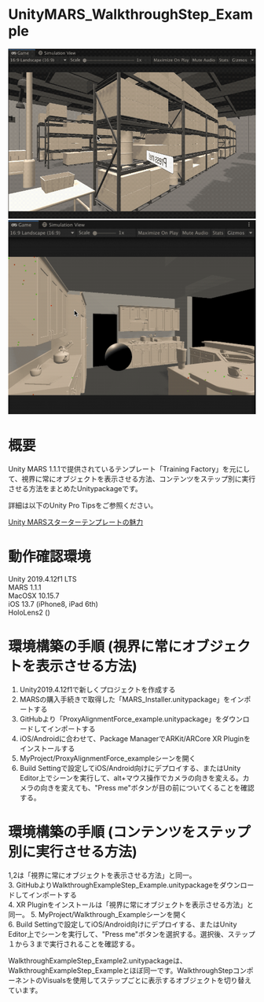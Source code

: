 # UnityMARS_WalkthroughStep_Example

![overview](./ImageForReadme/UnityMARS_proxyalignment_force.gif)  
![overview](./ImageForReadme/UnityMARS_step1_2_3.gif)


# 概要
Unity MARS 1.1.1で提供されているテンプレート「Training Factory」を元にして、視界に常にオブジェクトを表示させる方法、コンテンツをステップ別に実行させる方法をまとめたUnitypackageです。   

詳細は以下のUnity Pro Tipsをご参照ください。  

[Unity MARSスターターテンプレートの魅力](https://forpro.unity3d.jp/unity_pro_tips/2020/12/04/1434/)  


# 動作確認環境  

Unity 2019.4.12f1 LTS  
MARS 1.1.1  
MacOSX 10.15.7  
iOS 13.7 (iPhone8, iPad 6th)  
HoloLens2 ()  

# 環境構築の手順 (視界に常にオブジェクトを表示させる方法)

1. Unity2019.4.12f1で新しくプロジェクトを作成する  
2. MARSの購入手続きで取得した「MARS_Installer.unitypackage」をインポートする  
3. GitHubより「ProxyAlignmentForce_example.unitypackage」をダウンロードしてインポートする  
4. iOS/Androidに合わせて、Package ManagerでARKit/ARCore XR Pluginをインストールする  
5. MyProject/ProxyAlignmentForce_exampleシーンを開く   
6. Build Settingで設定してiOS/Android向けにデプロイする、またはUnity Editor上でシーンを実行して、alt+マウス操作でカメラの向きを変える。カメラの向きを変えても、"Press me"ボタンが目の前についてくることを確認する。  
# 環境構築の手順 (コンテンツをステップ別に実行させる方法)


1,2は「視界に常にオブジェクトを表示させる方法」と同一。  
3. GitHubよりWalkthroughExampleStep_Example.unitypackageをダウンロードしてインポートする  
4. XR Pluginをインストールは「視界に常にオブジェクトを表示させる方法」と同一。
5. MyProject/Walkthrough_Exampleシーンを開く   
6. Build Settingで設定してiOS/Android向けにデプロイする、またはUnity Editor上でシーンを実行して、"Press me"ボタンを選択する。選択後、ステップ１から３まで実行されることを確認する。

WalkthroughExampleStep_Example2.unitypackageは、WalkthroughExampleStep_Exampleとほぼ同一です。WalkthroughStepコンポーネントのVisualsを使用してステップごとに表示するオブジェクトを切り替えています。  
